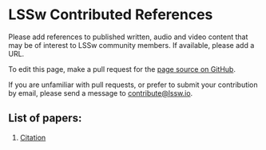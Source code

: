 # LSSw Contributed References

Please add references to published written, audio and video content that may be of interest to LSSw community members.  If available, please add a URL.

To edit this page, make a pull request for the [page source on GitHub](https://github.com/LeadershipScientificSoftware/LeadershipScientificSoftware.github.io/blob/main/References/ReferenceList.md).

If you are unfamiliar with pull requests, or prefer to submit your contribution by email, please send a message to <contribute@lssw.io>.

## List of papers:

1. [Citation](URL)